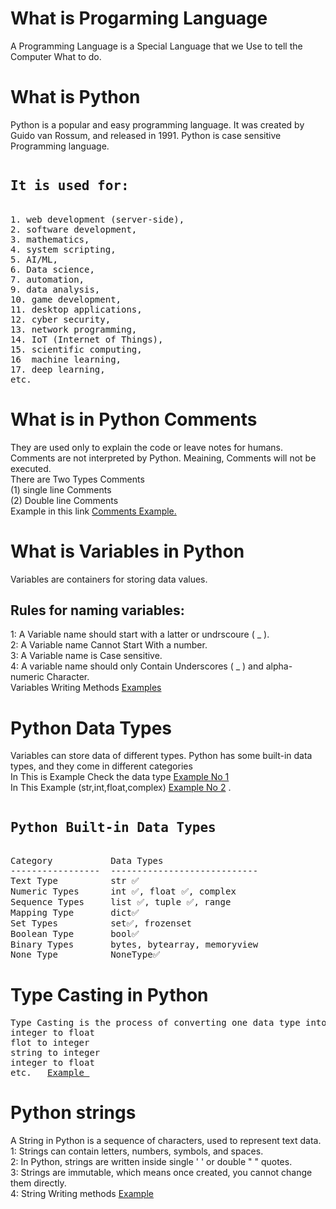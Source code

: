 <h1> What is Progarming Language </h1>
<p> A Programming Language is a Special Language that we Use to tell the Computer What to do. </p>

<h1>What is Python </h1>
<p>Python is a popular and easy programming language. It was created by Guido van Rossum, and released in 1991. Python is case sensitive Programming language.</p>
<pre>
<h2>It is used for:</h2>
1. web development (server-side),
2. software development,
3. mathematics,
4. system scripting,
5. AI/ML,
6. Data science,
7. automation,
9. data analysis,
10. game development,
11. desktop applications,
12. cyber security,
13. network programming,
14. IoT (Internet of Things),
15. scientific computing,
16  machine learning,
17. deep learning,
etc.
</pre>
<h1>What is in Python Comments</h1>
<p> They are used only to explain the code or leave notes for humans. Comments are not interpreted by Python. Meaining, Comments will not be executed.<br/>
There are Two Types Comments <br/> (1) single line Comments <br/> (2) Double line Comments <br/>
  Example in this link <a href="https://github.com/ceobilal/Basic-python-/blob/main/01%20Python%20Comments.py">Comments Example.</a>
</p>
<h1>What is Variables in Python</h1>
<p> Variables are containers for storing data values.<br/>
<h2>Rules for naming variables:</h2>
  1: A Variable name should start with a latter or undrscoure ( _ ). <br/>
  2: A Variable name Cannot Start With a number. <br/>
  3: A Variable name is Case sensitive. <br/>
  4: A variable name should only Contain Underscores ( _ ) and alpha-numeric Character. <br/>
  Variables Writing Methods <a href="https://github.com/ceobilal/Basic-python-/blob/main/02%20Python%20Variable.py"> Examples </a>
</p>
<h1>Python Data Types</h1>
<p> Variables can store data of different types. Python has some built-in data types, and they come in different categories<br/> In This is Example Check the data type <a href="https://github.com/ceobilal/Basic-python-/blob/main/03%20Python%20Check%20data%20Type.py">Example No 1</a> <br/> In This Example (str,int,float,complex) <a href="https://github.com/ceobilal/Basic-python-/blob/main/04%20Python%20Data%20Types.py">Example No 2</a> .</p>
<pre>
<h2>Python Built-in Data Types</h2>
Category           Data Types
-----------------  ----------------------------
Text Type          str ✅
Numeric Types      int ✅, float ✅, complex
Sequence Types     list ✅, tuple ✅, range
Mapping Type       dict✅
Set Types          set✅, frozenset
Boolean Type       bool✅
Binary Types       bytes, bytearray, memoryview
None Type          NoneType✅  
</pre>
<h1>Type Casting in Python</h1>
<pre>Type Casting is the process of converting one data type into another in Python.
integer to float 
flot to integer
string to integer
integer to float
etc.   <a href="https://github.com/ceobilal/Basic-python-/blob/main/05%20Python%20Type%20Casting.py">Example </a></pre>
<h1>Python strings</h1>
<p>
A String in Python is a sequence of characters, used to represent text data. <br/>
  1: Strings can contain letters, numbers, symbols, and spaces.<br/>
  2: In Python, strings are written inside single ' ' or double " " quotes. <br/>
  3: Strings are immutable, which means once created, you cannot change them directly.<br/>
  4: String Writing methods <a href="https://github.com/ceobilal/Basic-python-/blob/main/06%20Python%20Strings.py">Example</a>
</p>







